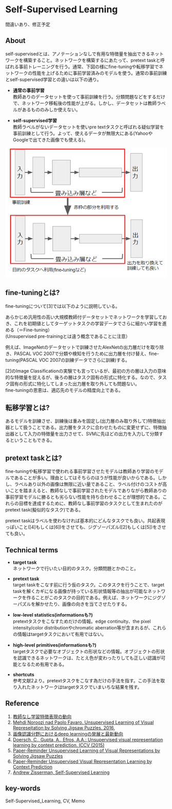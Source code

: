 # Self-Supervised Learning

間違いあり、修正予定

## About
self-supervisedとは、アノテーションなしで有用な特徴量を抽出できるネットワークを構築すること。ネットワークを構築するにあたって、pretext taskと呼ばれる事前トレーニングを行う。通常、下図の様にfine-tuningや転移学習でネットワークの性能を上げるために事前学習済みのモデルを使う。通常の事前訓練とself-supervised学習との違いは以下の通り。

- **通常の事前学習**  
  教師ありのデータセットを使って事前訓練を行う。分類問題などをするだけで、ネットワーク移転後の性能が上がる。しかし、データセットは教師ラベルがあるもののみしか使えない。

- **self-supervised学習**  
  教師ラベルがないデータセットを使いpre textタスクと呼ばれる疑似学習を事前訓練として行う。よって、使えるデータが無限大にある(YahooやGoogleで出てきた画像でも使える)。

![fig1](img/self-supervised/fig1.png)

## fine-tuningとは?
fine-tuningについて\[3\]では以下のように説明している。

あらかじめ汎用性の高い大規模教師付データセットでネットワークを学習しておき、これを初期値としてターゲットタスクの学習データでさらに細かい学習を進める（＝Fine-tuning）  
(Unsupervised pre-trainingとは違う概念であることに注意）

例えば、ImageNetのデータセットで訓練させたAlexNetの出力層だけを取り除き、PASCAL VOC 2007で分類や検知を行うために出力層を付け替え、fine-tuning(PASCAL VOC 2007の訓練データでさらに訓練)する。

\[2\]のImage Classificationの実験でも言っているが、最初の方の層は入力の意味的な特徴量を捉えるが、後ろの層はタスク固有の形式に特化する。なので、タスク固有の形式に特化してしまった出力層を取り外しても問題ない。  
fine-tuningの恩恵は、適応先のモデルの精度向上である。

## 転移学習とは?
あるモデルを訓練させ、訓練後は重みを固定し(出力層のみ取り外して)特徴抽出器として扱うことである。出力層をタスクに合わせたものに変更せずに、特徴抽出器として入力の特徴量を出力させて、SVMに先ほどの出力を入力して分類するということもできる。

## pretext taskとは?
fine-tuningや転移学習で使われる事前学習させたモデルは教師あり学習のモデルであることが多い。理由としてはそちらのほうが性能が良いからである。しかし、ラベルあり以外の画像は無限に近い量であること、ラベル付けのコストが高いことを踏まえると、教師なしで事前学習されたモデルでありながら教師ありの事前学習モデルに勝るとも劣らない性能を持ち合わせることが理想的である。これらの目標を達成するために、教師なし事前学習のタスクとして生まれたのがpretext task(擬似的なタスク)である。

pretext taskはラベルを使わなければ基本的にどんなタスクでも良い。共起表現っぽいこと(\[4\]もしくは\[6\])をさせても、ジグゾーパズル(\[2\]もしくは\[5\])をさせても良い。

## Technical terms
- **target task**  
ネットワークで行いたい目的のタスク。分類問題とかのこと。

- **pretext task**  
target taskをこなす前に行う仮のタスク。このタスクを行うことで、target taskを解くカギになる画像が持っている形状情報等の抽出が可能なネットワークを作ることがこのタスクの目的である。例えば、ネットワークにジグゾーパズルを解かせたり、画像の向きを当てさせたりする。

- **low-level statistics(informationsも?)**  
pretextタスクをこなすためだけの情報。edge continuity、the pixel intensity/color distributionやchromatic aberration等が含まれるが、これらの情報はtargetタスクにおいて有用ではない。

- **high-level primitives(informationsも?)**  
targetタスクで必要なオブジェクトの形状などの情報。オブジェクトの形状を認識できるネットワークは、たとえ色が変わったりしても正しい認識が可能となるため有用である。

- **shortcuts**  
参考文献2より。pretextタスクをこなす為だけの手法を指す。この手法を取り入れたネットワークはtargetタスクでいまいちな結果を残す。

## Reference
1. [教師なし学習特徴表現の動向](https://www.slideshare.net/cvpaperchallenge/un-self-supervised-representation-learning-cvpr-2018)
2. [Mehdi Noroozi nad Paolo Favaro. Unsupervised Learning of Visual Represejtation by Solving Jigsaw Puzzles. 2016.](https://arxiv.org/abs/1603.09246)
3. [画像認識分野におけるdeep learningの発展と最新動向](http://www.nlab.ci.i.u-tokyo.ac.jp/pdf/asj20141215.pdf)
4. [Doersch, C., Gupta, A., Efros, A.A.: Unsupervised visual representation learning by context prediction. ICCV (2015)](https://arxiv.org/abs/1505.05192)
5. [Paper-Reminder Unsupervised Learning of Visual Representations by Solving Jigsaw Puzzles](https://obarads.github.io/papers/#Unsupervised%20Learning%20of%20Visual%20Representations%20by%20Solving%20Jigsaw%20Puzzles.md)
6. [Paper-Reminder Unsupervised Visual Representation Learning by Context Prediction](https://obarads.github.io/papers/#Unsupervised%20Visual%20Representation%20Learning%20by%20Context%20Prediction.md)
7. [Andrew Zisserman, Self-Supervised Learning](https://project.inria.fr/paiss/files/2018/07/zisserman-self-supervised.pdf)

## key-words
Self-Supervised_Learning, CV, Memo